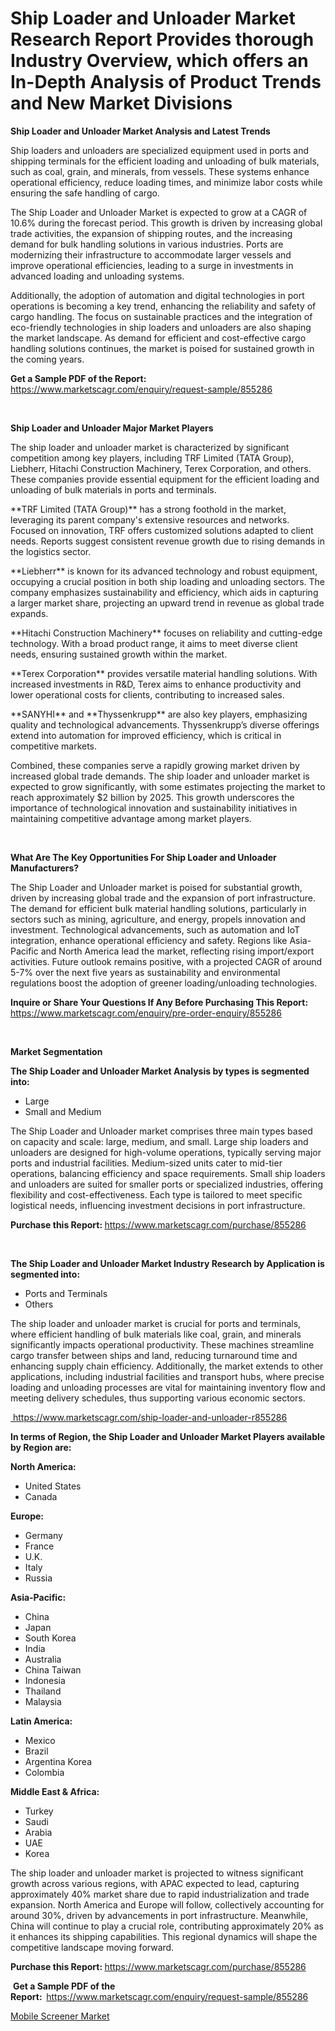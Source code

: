 <p><h1>Ship Loader and Unloader Market Research Report Provides thorough Industry Overview, which offers an In-Depth Analysis of Product Trends and New Market Divisions</h1></p><p><strong>Ship Loader and Unloader Market Analysis and Latest Trends</strong></p>
<p><p>Ship loaders and unloaders are specialized equipment used in ports and shipping terminals for the efficient loading and unloading of bulk materials, such as coal, grain, and minerals, from vessels. These systems enhance operational efficiency, reduce loading times, and minimize labor costs while ensuring the safe handling of cargo.</p><p>The Ship Loader and Unloader Market is expected to grow at a CAGR of 10.6% during the forecast period. This growth is driven by increasing global trade activities, the expansion of shipping routes, and the increasing demand for bulk handling solutions in various industries. Ports are modernizing their infrastructure to accommodate larger vessels and improve operational efficiencies, leading to a surge in investments in advanced loading and unloading systems. </p><p>Additionally, the adoption of automation and digital technologies in port operations is becoming a key trend, enhancing the reliability and safety of cargo handling. The focus on sustainable practices and the integration of eco-friendly technologies in ship loaders and unloaders are also shaping the market landscape. As demand for efficient and cost-effective cargo handling solutions continues, the market is poised for sustained growth in the coming years.</p></p>
<p><strong>Get a Sample PDF of the Report:&nbsp;</strong> <a href="https://www.marketscagr.com/enquiry/request-sample/855286?utm_campaign=3249&utm_medium=2&utm_source=Github&utm_content=ia&utm_term=11042025&utm_id=ship-loader-and-unloader">https://www.marketscagr.com/enquiry/request-sample/855286</a></p>
<p>&nbsp;</p>
<p><strong>Ship Loader and Unloader Major Market Players</strong></p>
<p><p>The ship loader and unloader market is characterized by significant competition among key players, including TRF Limited (TATA Group), Liebherr, Hitachi Construction Machinery, Terex Corporation, and others. These companies provide essential equipment for the efficient loading and unloading of bulk materials in ports and terminals.</p><p>**TRF Limited (TATA Group)** has a strong foothold in the market, leveraging its parent company's extensive resources and networks. Focused on innovation, TRF offers customized solutions adapted to client needs. Reports suggest consistent revenue growth due to rising demands in the logistics sector.</p><p>**Liebherr** is known for its advanced technology and robust equipment, occupying a crucial position in both ship loading and unloading sectors. The company emphasizes sustainability and efficiency, which aids in capturing a larger market share, projecting an upward trend in revenue as global trade expands.</p><p>**Hitachi Construction Machinery** focuses on reliability and cutting-edge technology. With a broad product range, it aims to meet diverse client needs, ensuring sustained growth within the market.</p><p>**Terex Corporation** provides versatile material handling solutions. With increased investments in R&D, Terex aims to enhance productivity and lower operational costs for clients, contributing to increased sales. </p><p>**SANYHI** and **Thyssenkrupp** are also key players, emphasizing quality and technological advancements. Thyssenkrupp’s diverse offerings extend into automation for improved efficiency, which is critical in competitive markets.</p><p>Combined, these companies serve a rapidly growing market driven by increased global trade demands. The ship loader and unloader market is expected to grow significantly, with some estimates projecting the market to reach approximately $2 billion by 2025. This growth underscores the importance of technological innovation and sustainability initiatives in maintaining competitive advantage among market players.</p></p>
<p>&nbsp;</p>
<p><strong>What Are The Key Opportunities For Ship Loader and Unloader Manufacturers?</strong></p>
<p><p>The Ship Loader and Unloader market is poised for substantial growth, driven by increasing global trade and the expansion of port infrastructure. The demand for efficient bulk material handling solutions, particularly in sectors such as mining, agriculture, and energy, propels innovation and investment. Technological advancements, such as automation and IoT integration, enhance operational efficiency and safety. Regions like Asia-Pacific and North America lead the market, reflecting rising import/export activities. Future outlook remains positive, with a projected CAGR of around 5-7% over the next five years as sustainability and environmental regulations boost the adoption of greener loading/unloading technologies.</p></p>
<p><strong>Inquire or Share Your Questions If Any Before Purchasing This Report:</strong> <a href="https://www.marketscagr.com/enquiry/pre-order-enquiry/855286?utm_campaign=3249&utm_medium=2&utm_source=Github&utm_content=ia&utm_term=11042025&utm_id=ship-loader-and-unloader">https://www.marketscagr.com/enquiry/pre-order-enquiry/855286</a></p>
<p>&nbsp;</p>
<p><strong>Market Segmentation</strong></p>
<p><strong>The Ship Loader and Unloader Market Analysis by types is segmented into:</strong></p>
<p><ul><li>Large</li><li>Small and Medium</li></ul></p>
<p><p>The Ship Loader and Unloader market comprises three main types based on capacity and scale: large, medium, and small. Large ship loaders and unloaders are designed for high-volume operations, typically serving major ports and industrial facilities. Medium-sized units cater to mid-tier operations, balancing efficiency and space requirements. Small ship loaders and unloaders are suited for smaller ports or specialized industries, offering flexibility and cost-effectiveness. Each type is tailored to meet specific logistical needs, influencing investment decisions in port infrastructure.</p></p>
<p><strong>Purchase this Report:&nbsp;</strong><a href="https://www.marketscagr.com/purchase/855286?utm_campaign=3249&utm_medium=2&utm_source=Github&utm_content=ia&utm_term=11042025&utm_id=ship-loader-and-unloader">https://www.marketscagr.com/purchase/855286</a></p>
<p>&nbsp;</p>
<p><strong>The Ship Loader and Unloader Market Industry Research by Application is segmented into:</strong></p>
<p><ul><li>Ports and Terminals</li><li>Others</li></ul></p>
<p><p>The ship loader and unloader market is crucial for ports and terminals, where efficient handling of bulk materials like coal, grain, and minerals significantly impacts operational productivity. These machines streamline cargo transfer between ships and land, reducing turnaround time and enhancing supply chain efficiency. Additionally, the market extends to other applications, including industrial facilities and transport hubs, where precise loading and unloading processes are vital for maintaining inventory flow and meeting delivery schedules, thus supporting various economic sectors.</p></p>
<p><a href="https://www.marketscagr.com/ship-loader-and-unloader-r855286?utm_campaign=3249&utm_medium=2&utm_source=Github&utm_content=ia&utm_term=11042025&utm_id=ship-loader-and-unloader">&nbsp;https://www.marketscagr.com/ship-loader-and-unloader-r855286</a></p>
<p><strong>In terms of Region, the Ship Loader and Unloader Market Players available by Region are:</strong></p>
<p>
    <p> <strong> North America: </strong>
        <ul>
            <li>United States</li>
            <li>Canada</li>
        </ul>
        </p> 
    <p> <strong> Europe: </strong>
        <ul>
            <li>Germany</li>
            <li>France</li>
            <li>U.K.</li>
            <li>Italy</li>
            <li>Russia</li>
        </ul>
        </p> 
    <p> <strong> Asia-Pacific: </strong>
        <ul>
            <li>China</li>
            <li>Japan</li>
            <li>South Korea</li>
            <li>India</li>
            <li>Australia</li>
            <li>China Taiwan</li>
            <li>Indonesia</li>
            <li>Thailand</li>
            <li>Malaysia</li>
        </ul>
        </p> 
    <p> <strong> Latin America: </strong>
        <ul>
            <li>Mexico</li>
            <li>Brazil</li>
            <li>Argentina Korea</li>
            <li>Colombia</li>
        </ul>
        </p> 
    <p> <strong> Middle East & Africa: </strong>
        <ul>
            <li>Turkey</li>
            <li>Saudi</li>
            <li>Arabia</li>
            <li>UAE</li>
            <li>Korea</li>
        </ul>
    </p>
    </p>
<p><p>The ship loader and unloader market is projected to witness significant growth across various regions, with APAC expected to lead, capturing approximately 40% market share due to rapid industrialization and trade expansion. North America and Europe will follow, collectively accounting for around 30%, driven by advancements in port infrastructure. Meanwhile, China will continue to play a crucial role, contributing approximately 20% as it enhances its shipping capabilities. This regional dynamics will shape the competitive landscape moving forward.</p></p>
<p><strong>Purchase this Report: </strong><a href="https://www.marketscagr.com/purchase/855286?utm_campaign=3249&utm_medium=2&utm_source=Github&utm_content=ia&utm_term=11042025&utm_id=ship-loader-and-unloader">https://www.marketscagr.com/purchase/855286</a></p>
<p>&nbsp;<strong>Get a Sample PDF of the Report:&nbsp;&nbsp;</strong><a href="https://www.marketscagr.com/enquiry/request-sample/855286?utm_campaign=3249&utm_medium=2&utm_source=Github&utm_content=ia&utm_term=11042025&utm_id=ship-loader-and-unloader">https://www.marketscagr.com/enquiry/request-sample/855286</a></p>
<p><strong></strong></p>
<p><p><a href="https://github.com/widlerumland/Market-Research-Report-List-1/blob/main/mobile-screener-market.md?utm_campaign=3249&utm_medium=2&utm_source=Github&utm_content=ia&utm_term=11042025&utm_id=ship-loader-and-unloader">Mobile Screener Market</a></p></p>